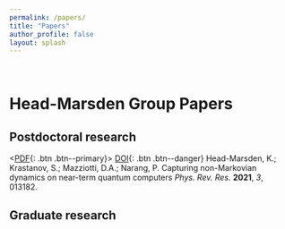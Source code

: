 ```yaml
---
permalink: /papers/
title: "Papers"
author_profile: false
layout: splash
---
```


<br>

# Head-Marsden Group Papers

## Postdoctoral research

<[PDF](../assets/papers/Banerjee2021p11706.pdf){: .btn .btn--primary}>
[DOI](https://doi.org/10.1103/PhysRevResearch.3.013182){: .btn .btn--danger}
Head-Marsden, K.; Krastanov, S.; Mazziotti, D.A.; Narang, P.
Capturing non-Markovian dynamics on near-term quantum computers
*Phys. Rev. Res.* **2021**, *3*, 013182.



## Graduate research



